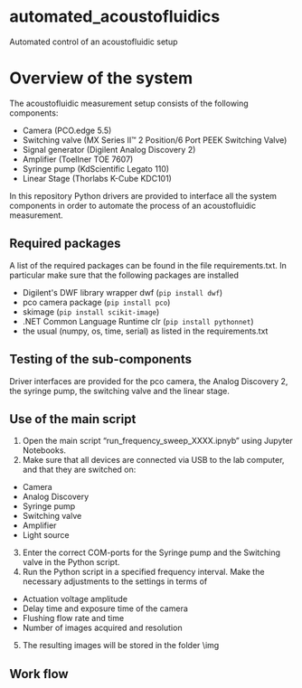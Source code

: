 # automated_acoustofluidics
Automated control of an acoustofluidic setup

# Overview of the system
The acoustofluidic measurement setup consists of the following components:
- Camera (PCO.edge 5.5) 
- Switching valve (MX Series II™ 2 Position/6 Port PEEK Switching Valve)
- Signal generator (Digilent Analog Discovery 2)
- Amplifier (Toellner TOE 7607)
- Syringe pump (KdScientific Legato 110)
- Linear Stage (Thorlabs K-Cube KDC101)

In this repository Python drivers are provided to interface all the system components in order to automate the process of an acoustofluidic measurement.

## Required packages
A list of the required packages can be found in the file requirements.txt. In particular make sure that the following packages are installed

- Digilent's DWF library wrapper dwf (`pip install dwf`)
- pco camera package (`pip install pco`)
- skimage (`pip install scikit-image`)
- .NET Common Language Runtime clr (`pip install pythonnet`)
- the usual (numpy, os, time, serial) as listed in the requirements.txt

## Testing of the sub-components
Driver interfaces are provided for the pco camera, the Analog Discovery 2, the syringe pump, the switching valve and the linear stage.

## Use of the main script
1.	Open the main script “run_frequency_sweep_XXXX.ipnyb” using Jupyter Notebooks.
2.	Make sure that all devices are connected via USB to the lab computer, and that they are switched on:
  -	Camera
  -	Analog Discovery
  -	Syringe pump
  -	Switching valve
  -	Amplifier
  -	Light source
3.	Enter the correct COM-ports for the Syringe pump and the Switching valve in the Python script.
4.	Run the Python script in a specified frequency interval. Make the necessary adjustments to the settings in terms of
  -	Actuation voltage amplitude
  -	Delay time and exposure time of the camera
  -	Flushing flow rate and time
  -	Number of images acquired and resolution
5.	The resulting images will be stored in the folder \img

## Work flow

